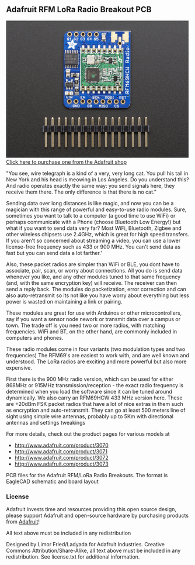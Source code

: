 ## Adafruit RFM LoRa Radio Breakout PCB
<a href="http://www.adafruit.com/products/3070"><img src="assets/image.jpg?raw=true" width="500px"><br/>
Click here to purchase one from the Adafruit shop</a>

"You see, wire telegraph is a kind of a very, very long cat.  You pull his tail in New York and his head is meowing in Los Angeles.  Do you understand this? And radio operates exactly the same way: you send signals here, they receive them there.  The only difference is that there is no cat."

Sending data over long distances is like magic, and now you can be a magician with this range of powerful and easy-to-use radio modules. Sure, sometimes you want to talk to a computer (a good time to use WiFi) or perhaps communicate with a Phone (choose Bluetooth Low Energy!) but what if you want to send data very far? Most WiFi, Bluetooth, Zigbee and other wireless chipsets use 2.4GHz, which is great for high speed transfers. If you aren't so concerned about streaming a video, you can use a lower license-free frequency such as 433 or 900 MHz. You can't send data as fast but you can send data a lot farther.'

Also, these packet radios are simpler than WiFi or BLE, you dont have to associate, pair, scan, or worry about connections. All you do is send data whenever you like, and any other modules tuned to that same frequency (and, with the same encryption key) will receive. The receiver can then send a reply back. The modules do packetization, error correction and can also auto-retransmit so its not like you have worry about everything but less power is wasted on maintaining a link or pairing.

These modules are great for use with Arduinos or other microcontrollers, say if you want a sensor node nework or transmit data over a campus or town. The trade off is you need two or more radios, with matching frequencies. WiFi and BT, on the other hand, are commonly included in computers and phones.

These radio modules come in four variants (two modulation types and two frequencies) The RFM69's are easiest to work with, and are well known and understood. The LoRa radios are exciting and more powerful but also more expensive.

First there is the 900 MHz radio version, which can be used for either 868MHz or 915MHz transmission/reception - the exact radio frequency is determined when you load the software since it can be tuned around dynamically. We also carry an RFM69HCW 433 MHz version here. These are +20dBm FSK packet radios that have a lot of nice extras in them such as encryption and auto-retransmit. They can go at least 500 meters line of sight using simple wire antennas, probably up to 5Km with directional antennas and settings tweakings

For more details, check out the product pages for various models at

   * http://www.adafruit.com/product/3070
   * http://www.adafruit.com/product/3071
   * http://www.adafruit.com/product/3072
   * http://www.adafruit.com/product/3073
   
PCB files for the Adafruit RFM/LoRa Radio Breakouts. The format is EagleCAD schematic and board layout

### License

Adafruit invests time and resources providing this open source design, please support Adafruit and open-source hardware by purchasing products from [Adafruit](https://www.adafruit.com)!

All text above must be included in any redistribution

Designed by Limor Fried/Ladyada for Adafruit Industries.
Creative Commons Attribution/Share-Alike, all text above must be included in any redistribution. 
See license.txt for additional information.
